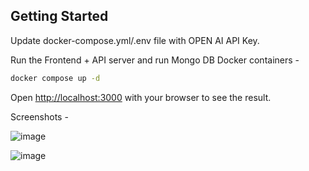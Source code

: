 ## Getting Started

Update docker-compose.yml/.env file with OPEN AI API Key.

Run the Frontend + API server and run Mongo DB Docker containers -


```bash
docker compose up -d
```

Open [http://localhost:3000](http://localhost:3000) with your browser to see the result.

Screenshots -

![image](https://user-images.githubusercontent.com/8670239/216799457-39750d58-303a-4dfa-a0d8-25fb73b4a354.png)


![image](https://user-images.githubusercontent.com/8670239/216799440-4e60943f-9857-4068-8fe9-cab76c7aef2e.png)
